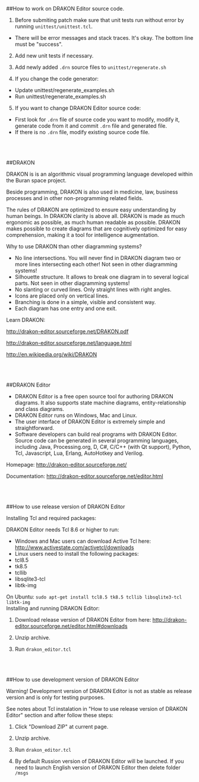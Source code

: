 ##How to work on DRAKON Editor source code.

1. Before submiting patch make sure that unit tests run without error by running `unittest/unittest.tcl`. 
 - There will be error messages and stack traces. It's okay. The bottom line must be "success".


2. Add new unit tests if necessary.


3. Add newly added `.drn` source files to `unittest/regenerate.sh`


4. If you change the code generator:
 - Update unittest/regenerate_examples.sh
 - Run unittest/regenerate_examples.sh


5. If you want to change DRAKON Editor source code:
 - First look for `.drn` file of source code you want to modify, modify it, generate code from it and commit `.drn` file and generated file.
 - If there is no `.drn` file, modify existing source code file.


<br><br><br>
##DRAKON

DRAKON is is an algorithmic visual programming language developed within the Buran space project.

Beside programming, DRAKON is also used in medicine, law, business processes and in other non-programming related fields.

The rules of DRAKON are optimized to ensure easy understanding by human beings. In DRAKON clarity is above all. DRAKON is made as much ergonomic as possible, as much human readable as possible. DRAKON makes possible to create diagrams that are cognitively optimized for easy comprehension, making it a tool for intelligence augmentation.

Why to use DRAKON than other diagramming systems?
- No line intersections. You will never find in DRAKON diagram two or more lines intersecting each other! Not seen in other diagramming systems!
- Silhouette structure. It allows to break one diagram in to several logical parts. Not seen in other diagramming systems!
- No slanting or curved lines. Only straight lines with right angles.
- Icons are placed only on vertical lines.
- Branching is done in a simple, visible and consistent way.
- Each diagram has one entry and one exit.

Learn DRAKON: 

http://drakon-editor.sourceforge.net/DRAKON.pdf 

http://drakon-editor.sourceforge.net/language.html

http://en.wikipedia.org/wiki/DRAKON


<br><br><br>
##DRAKON Editor

- DRAKON Editor is a free open source tool for authoring DRAKON diagrams. It also supports state machine diagrams, entity-relationship and class diagrams.
- DRAKON Editor runs on Windows, Mac and Linux.
- The user interface of DRAKON Editor is extremely simple and straightforward.
- Software developers can build real programs with DRAKON Editor. Source code can be generated in several programming languages, including Java, Processing.org, D, C#, C/C++ (with Qt support), Python, Tcl, Javascript, Lua, Erlang, AutoHotkey and Verilog.

Homepage: http://drakon-editor.sourceforge.net/

Documentation: http://drakon-editor.sourceforge.net/editor.html


<br><br><br>
##How to use release version of DRAKON Editor

Installing Tcl and required packages:

DRAKON Editor needs Tcl 8.6 or higher to run:
- Windows and Mac users can download Active Tcl here: http://www.activestate.com/activetcl/downloads
- Linux users need to install the following packages:
 - tcl8.5
 - tk8.5
 - tcllib
 - libsqlite3-tcl
 - libtk-img
	
On Ubuntu:
`sudo apt-get install tcl8.5 tk8.5 tcllib libsqlite3-tcl libtk-img`
<br>
Installing and running DRAKON Editor:

1. Download release version of DRAKON Editor from here: http://drakon-editor.sourceforge.net/editor.html#downloads

2. Unzip archive.

3. Run `drakon_editor.tcl`


<br><br><br>
##How to use development version of DRAKON Editor

Warning! Development version of DRAKON Editor is not as stable as release version and is only for testing purposes.

See notes about Tcl instalation in "How to use release version of DRAKON Editor" section and after follow these steps:

1. Click "Download ZIP" at current page.

2. Unzip archive.

3. Run `drakon_editor.tcl` 

4. By default Russion version of DRAKON Editor will be launched. If you need to launch English version of DRAKON Editor then delete folder `/msgs`
